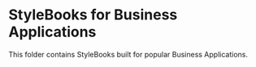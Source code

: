 # StyleBooks for Business Applications

This folder contains StyleBooks built for popular Business Applications. 
